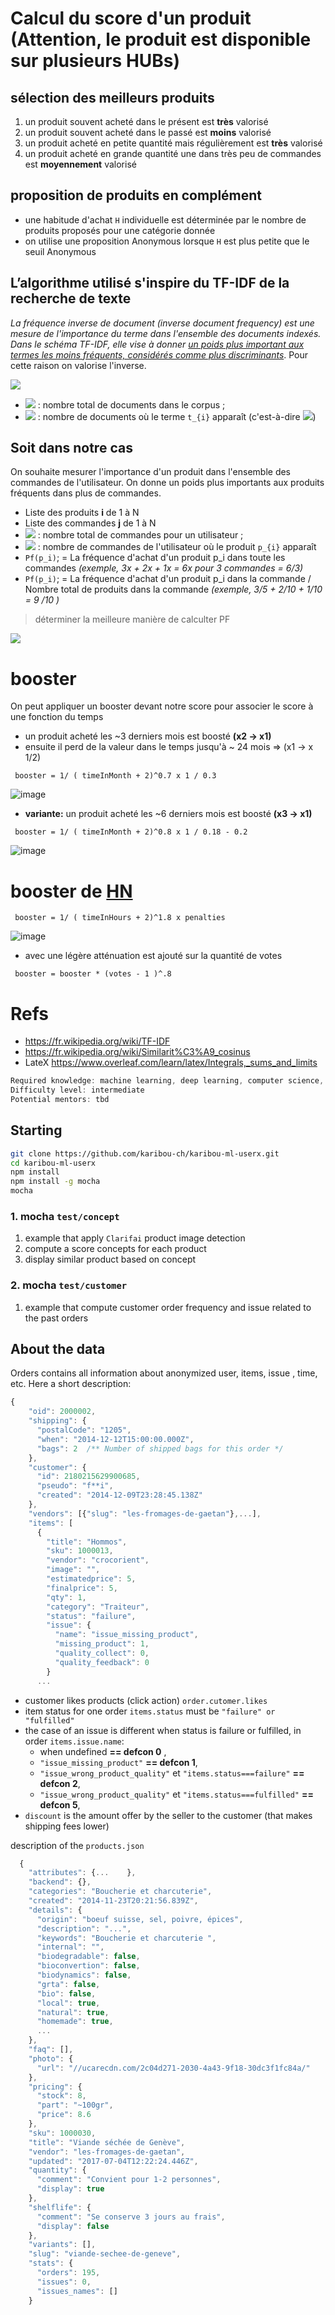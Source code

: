 # Calcul du score d'un produit (Attention, le produit est disponible sur plusieurs HUBs)
## sélection des meilleurs produits
1. un produit souvent acheté dans le présent est **très** valorisé
2. un produit souvent acheté dans le passé est **moins** valorisé
3. un produit acheté en petite quantité mais régulièrement est **très** valorisé
4. un produit acheté en grande quantité une dans très peu de commandes est **moyennement** valorisé 

## proposition de produits en complément
* une habitude d'achat `H` individuelle est déterminée par le nombre de produits proposés pour une catégorie donnée
* on utilise une proposition Anonymous lorsque `H` est plus petite que le seuil Anonymous

## L’algorithme utilisé s'inspire du TF-IDF de la recherche de texte
_La fréquence inverse de document (inverse document frequency) est une mesure de l'importance du terme dans l'ensemble des documents indexés. Dans le schéma TF-IDF, elle vise à donner <u>un poids plus important aux termes les moins fréquents, considérés comme plus discriminants</u>_. Pour cette raison on valorise l'inverse.


<img src="https://render.githubusercontent.com/render/math?math=\mathrm{tfidf_i,j} =   (tf_{i,j}) \cdot \log \frac{|D|}{|\{d_{j}: t_{i} \in d_{j}\}|}" />

* <img src="https://render.githubusercontent.com/render/math?math=|D|"/> : nombre total de documents dans le corpus ;
* <img src="https://render.githubusercontent.com/render/math?math=|\{d_{j} : t_{i} \in d_{j}\}|"/> : nombre de documents où le terme `t_{i}`  apparaît (c'est-à-dire <img src="https://render.githubusercontent.com/render/math?math=n_{i,j} \neq 0" />)

## Soit dans notre cas
On souhaite mesurer l'importance d'un produit dans l'ensemble des commandes de l'utilisateur. On donne un poids plus importants aux produits fréquents dans plus de commandes.

* Liste des produits **i** de 1 à N
* Liste des commandes **j** de 1 à N
* <img src="https://render.githubusercontent.com/render/math?math=|CU|"/> : nombre total de commandes pour un utilisateur ;
* <img src="https://render.githubusercontent.com/render/math?math=|\{CU_{j} : p_{i} \in CU_{j}\}|"/> : nombre de commandes de l'utilisateur où le produit `p_{i}`  apparaît
* `Pf(p_i)`; = La fréquence d'achat d'un produit p_i dans toute les commandes *(exemple, 3x + 2x + 1x = 6x pour 3 commandes = 6/3)* 
* `Pf(p_i)`; =  La fréquence d'achat d'un produit p_i dans la commande  / Nombre total de produits dans la commande *(exemple, 3/5 + 2/10 + 1/10 = 9 /10 )*

> déterminer la meilleure manière de calculter PF

<img src="https://render.githubusercontent.com/render/math?math=PfiCUf_{i,j} = (pf_{i,j}) \cdot \log \frac{|\{cu_{j}: p_{i} \in cu_{j}\}|}{|CU|}"/>


# booster
On peut appliquer un booster devant notre score pour associer le score à une fonction du temps

* un produit acheté les ~3 derniers mois est boosté **(x2 -> x1)**
* ensuite il perd de la valeur dans le temps jusqu'à ~ 24 mois => (x1 -> x 1/2)
```
 booster = 1/ ( timeInMonth + 2)^0.7 x 1 / 0.3 
```
![image](https://user-images.githubusercontent.com/1422935/49075769-c494a880-f237-11e8-881e-ee6e230c54a5.png)
*  **variante:** un produit acheté les ~6 derniers mois est boosté **(x3 -> x1)**
```
 booster = 1/ ( timeInMonth + 2)^0.8 x 1 / 0.18 - 0.2 
```
![image](https://user-images.githubusercontent.com/1422935/49078252-cd887880-f23d-11e8-8701-ec859b41c436.png)

# booster de [HN](http://news.ycombinator.com/) 
```
 booster = 1/ ( timeInHours + 2)^1.8 x penalties
```
![image](https://user-images.githubusercontent.com/1422935/49076285-ed696d80-f238-11e8-9a6d-22ab63ccf969.png)

* avec une légère atténuation est ajouté sur la quantité de votes
```
 booster = booster * (votes - 1 )^.8
```


# Refs
* https://fr.wikipedia.org/wiki/TF-IDF 
* https://fr.wikipedia.org/wiki/Similarit%C3%A9_cosinus
* LateX https://www.overleaf.com/learn/latex/Integrals,_sums_and_limits


``` javascript
Required knowledge: machine learning, deep learning, computer science, nodejs, npm, mongodb
Difficulty level: intermediate
Potential mentors: tbd
```

## Starting
```bash
git clone https://github.com/karibou-ch/karibou-ml-userx.git
cd karibou-ml-userx
npm install
npm install -g mocha
mocha  
```
### 1. mocha `test/concept`
1. example that apply `Clarifai` product image detection
1. compute a score concepts for each product 
1. display similar product based on concept
### 2. mocha `test/customer`
1. example that compute customer order frequency and issue related to the past orders



## About the data
Orders contains all information about anonymized user, items, issue , time, etc. Here a short description:
``` javascript
{
    "oid": 2000002,
    "shipping": {
      "postalCode": "1205",
      "when": "2014-12-12T15:00:00.000Z",
      "bags": 2  /** Number of shipped bags for this order */
    },
    "customer": {
      "id": 2180215629900685,
      "pseudo": "f**i",
      "created": "2014-12-09T23:28:45.138Z"
    },
    "vendors": [{"slug": "les-fromages-de-gaetan"},...],
    "items": [
      {
        "title": "Hommos",
        "sku": 1000013,
        "vendor": "crocorient",
        "image": "",
        "estimatedprice": 5,
        "finalprice": 5,
        "qty": 1,
        "category": "Traiteur",
        "status": "failure",
        "issue": {
          "name": "issue_missing_product",
          "missing_product": 1,
          "quality_collect": 0,
          "quality_feedback": 0
        }
      ...
``` 
* customer likes products (click action) `order.cutomer.likes`
* item status for one order `items.status` must be `"failure" or "fulfilled"`
* the case of an issue is different when status is failure or fulfilled, in order `items.issue.name`:
  * when undefined **== defcon 0** , 
  * `"issue_missing_product"` **== defcon 1**, 
  * `"issue_wrong_product_quality"` et `"items.status===failure"` **== defcon 2**,
  * `"issue_wrong_product_quality"` et `"items.status===fulfilled"` **== defcon 5**,
* `discount` is the amount offer by the seller to the customer (that makes shipping fees lower)

description of the `products.json`
```js
  {
    "attributes": {...    },
    "backend": {},
    "categories": "Boucherie et charcuterie",
    "created": "2014-11-23T20:21:56.839Z",
    "details": {
      "origin": "boeuf suisse, sel, poivre, épices",
      "description": "...",
      "keywords": "Boucherie et charcuterie ",
      "internal": "",
      "biodegradable": false,
      "bioconvertion": false,
      "biodynamics": false,
      "grta": false,
      "bio": false,
      "local": true,
      "natural": true,
      "homemade": true,
      ...
    },
    "faq": [],
    "photo": {
      "url": "//ucarecdn.com/2c04d271-2030-4a43-9f18-30dc3f1fc84a/"
    },
    "pricing": {
      "stock": 8,
      "part": "~100gr",
      "price": 8.6
    },
    "sku": 1000030,
    "title": "Viande séchée de Genève",
    "vendor": "les-fromages-de-gaetan",
    "updated": "2017-07-04T12:22:24.446Z",
    "quantity": {
      "comment": "Convient pour 1-2 personnes",
      "display": true
    },
    "shelflife": {
      "comment": "Se conserve 3 jours au frais",
      "display": false
    },
    "variants": [],
    "slug": "viande-sechee-de-geneve",
    "stats": {
      "orders": 195,
      "issues": 0,
      "issues_names": []
    }
```
